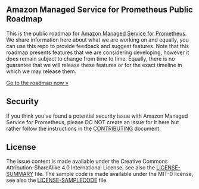 ## Amazon Managed Service for Prometheus Public Roadmap

This is the public roadmap for [Amazon Managed Service for Prometheus](https://aws.amazon.com/prometheus/). We share information here about what we are working on and equally, you can use this repo to provide feedback and suggest features. Note that this roadmap presents features that we are considering developing, however it does remain subject to change from time to time. Equally, there is no guarantee that we will release these features or for the exact timeline in which we may release them.

[Go to the roadmap now »](https://github.com/aws/amazon-managed-service-for-prometheus-roadmap/issues)


## Security

If you think you’ve found a potential security issue with Amazon Managed Service for Prometheus, please DO NOT create an issue for it here but rather follow the instructions in the [CONTRIBUTING](CONTRIBUTING.md#security-issue-notifications) document.

## License 

The issue content is made available under the Creative Commons Attribution-ShareAlike 4.0 International License, see also the [LICENSE-SUMMARY](/LICENSE-SUMMARY) file.
The sample code is made available under the MIT-0 license, see also the [LICENSE-SAMPLECODE](/LICENSE-SAMPLECODE) file.
